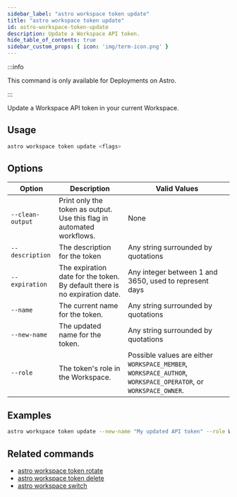 ```yaml
---
sidebar_label: "astro workspace token update"
title: "astro workspace token update"
id: astro-workspace-token-update
description: Update a Workspace API token.
hide_table_of_contents: true
sidebar_custom_props: { icon: 'img/term-icon.png' }
---
```


:::info

This command is only available for Deployments on Astro.

:::

Update a Workspace API token in your current Workspace.

## Usage

```sh
astro workspace token update <flags>
```

## Options

| Option            | Description                                                                                                                             | Valid Values  |
| ----------------- | --------------------------------------------------------------------------------------------------------------------------------------- | ------------- |
| `--clean-output`   | Print only the token as output. Use this flag in automated workflows.                                                                                                      | None   |
| `--description` | The description for the token | Any string surrounded by quotations |
| `--expiration` | The expiration date for the token. By default there is no expiration date. | Any integer between 1 and 3650, used to represent days |
| `--name` | The current name for the token. | Any string surrounded by quotations |
| `--new-name` | The updated name for the token. | Any string surrounded by quotations |
| `--role`  | The token's role in the Workspace.                | Possible values are either `WORKSPACE_MEMBER`, `WORKSPACE_AUTHOR`, `WORKSPACE_OPERATOR`, or `WORKSPACE_OWNER`. |

## Examples

```sh
astro workspace token update --new-name "My updated API token" --role WORKSPACE_MEMBER
```

## Related commands

- [astro workspace token rotate](cli/astro-workspace-token-rotate.md)
- [astro workspace token delete](cli/astro-workspace-token-delete.md)
- [astro workspace switch](cli/astro-workspace-switch.md)